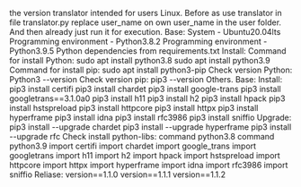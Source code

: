 the version translator intended for users Linux. Before as use translator in file translator.py replace user_name on own user_name in the user folder. And then already just run it for execution.
Base:
System - Ubuntu20.04lts
Programming environment - Python3.8.2
Programming environment - Python3.9.5
Python dependencies from requirements.txt
Install:
Command for install Python:
sudo apt install python3.8
sudo apt install python3.9
Command for install pip:
sudo apt install python3-pip
Check version Python:
Python3 --version
Check version pip:
pip3 --version
Others.
Base:
Install:
pip3 install certifi
pip3 install chardet
pip3 install google-trans
pip3 install googletrans==3.1.0a0
pip3 install h11
pip3 install h2
pip3 install hpack
pip3 install hstspreload
pip3 install httpcore
pip3 install httpx
pip3 install hyperframe
pip3 install idna
pip3 install rfc3986
pip3 install sniffio
Upgrade:
pip3 install --upgrade chardet
pip3 install --upgrade hyperframe
pip3 install --upgrade rfc
Check install python-libs:
command python3.8
command python3.9
import certifi
import chardet
import google_trans
import googletrans
import h11
import h2
import hpack
import hstspreload
import httpcore
import httpx
import hyperframe
import idna
import rfc3986
import sniffio
Reliase:
version==1.1.0
version==1.1.1
version==1.1.2
